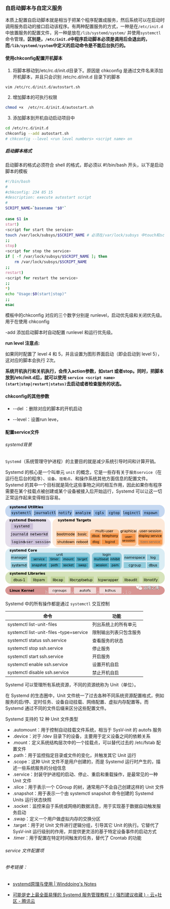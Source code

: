 ### 自启动脚本与自定义服务

本质上配置自启动脚本就是相当于把某个程序配置成服务，然后系统可以在启动时调用服务启动的接口启动该程序。有两种配置服务的方式，一种是在`/etc/init.d`中放置服务的配置文件，另一种是放在`/lib/systemd/system/` 并使用`systemctl`命令管理。**区别是，`/etc/init.d`中程序启动脚本必须是调用后会退出的，而`/lib/systemd/system`中定义的启动命令是不能后台执行的。**

#### 使用chkconfig配置开机脚本

1. 将脚本移动到/etc/rc.d/init.d目录下。原因是 chkconfig  是通过文件名来添加开机脚本，并且只会识别 /etc/rc.d/init.d 目录下的脚本

```bash
vim /etc/rc.d/init.d/autostart.sh
```

2. 增加脚本的可执行权限

```bash
chmod +x  /etc/rc.d/init.d/autostart.sh
```

3. 添加脚本到开机自动启动项目中

```bash
cd /etc/rc.d/init.d
chkconfig --add autostart.sh
# chkconfig --level <run level numbers> <script name> on
```

##### 启动脚本格式

启动脚本的格式必须符合 shell 的格式，即必须以 #!/bin/bash 开头，以下是启动脚本的模板

```bash
#!/bin/bash
#
#chkconfig: 234 85 15
#description: execute autostart script
#
SCRIPT_NAME=`basename "$0"`

case $1 in
start)
<script for start the service>
touch /var/lock/subsys/$SCRIPT_NAME # 必须在/var/lock/subsys 中touch和script相同名字的文件，才能在关机时被调用
;;
stop)
<script for stop the service>
if [ -f /var/lock/subsys/$SCRIPT_NAME ]; then
    rm /var/lock/subsys/$SCRIPT_NAME
;;
restart)
<script for restart the service>
;;
*)
echo "Usage:$0(start|stop)"
;;
esac
```

模板中的chkconfig 对应的三个数字分别是 runlevel，启动优先级和关闭优先级。用于在使用 chkconfig

 -add 添加启动脚本时自动配置 runlevel 和运行优先级。<br>

**run level 注意点:**<br>

如果同时配置了 level 4 和 5，并且设置为图形界面启动（即会启动到 level 5），这对应的脚本会执行 2次。<br>

**系统开机执行和关机执行，会传入action参数，如start 或者stop。同时，把脚本放到/etc/init.d后，就可以使用 `service <script name> (start|stop|restart|status)`去启动或者检查服务的状态。**

#### chkconfig的其他参数

- --del ：删除对应的脚本的开机启动

- --level：设置run leve，

#### 配置service文件

###### systemd背景

`Systemd`（系统管理守护进程）的主要目的就是减少系统引导时间和计算开销。<br>

Systemd 的核心是一个叫单元 `unit` 的概念，它是一些存有关于`服务service`（在运行在后台的程序）、`设备`、`挂载点`、和操作系统其他方面信息的配置文件。Systemd 的其中一个目标就是简化这些事物之间的相互作用，因此如果你有程序需要在某个挂载点被创建或某个设备被接入后开始运行，Systemd 可以让这一切正常运作起来变得相当容易。

<img src="img/systemd_unit.png" title="" alt="" data-align="center">

Systemd 中的所有操作都是通过 `systemctl` 交互控制

| 命令                                      | 功能          |
| --------------------------------------- | ----------- |
| systemctl list-unit-files               | 列出系统上的所有单元  |
| systemctl list-unit-files –type=service | 限制输出列表只包含服务 |
| systemctl status ssh.service            | 查看服务的状态     |
| systemctl stop ssh.service              | 停止服务        |
| systemctl start ssh.service             | 开启服务        |
| systemctl enable ssh.service            | 设置开机自启      |
| systemctl disable ssh.service           | 禁止开机自启      |

Systemd 可以管理所有系统资源，不同的资源统称为 Unit（单位）。<br>

在 Systemd 的生态圈中，Unit 文件统一了过去各种不同系统资源配置格式，例如服务的启/停、定时任务、设备自动挂载、网络配置、虚拟内存配置等。而 Systemd 通过不同的文件后缀来区分这些配置文件。<br>

Systemd 支持的 12 种 Unit 文件类型

- .automount：用于控制自动挂载文件系统，相当于 SysV-init 的 autofs 服务
- .device：对于 /dev 目录下的设备，主要用于定义设备之间的依赖关系
- .mount：定义系统结构层次中的一个挂载点，可以替代过去的 /etc/fstab 配置文件
- .path：用于监控指定目录或文件的变化，并触发其它 Unit 运行
- .scope：这种 Unit 文件不是用户创建的，而是 Systemd 运行时产生的，描述一些系统服务的分组信息
- .service：封装守护进程的启动、停止、重启和重载操作，是最常见的一种 Unit 文件
- .slice：用于表示一个 CGroup 的树，通常用户不会自己创建这样的 Unit 文件
- .snapshot：用于表示一个由 systemctl snapshot 命令创建的 Systemd Units 运行状态快照
- .socket：监控来自于系统或网络的数据消息，用于实现基于数据自动触发服务启动
- .swap：定义一个用户做虚拟内存的交换分区
- .target：用于对 Unit 文件进行逻辑分组，引导其它 Unit 的执行。它替代了 SysV-init 运行级别的作用，并提供更灵活的基于特定设备事件的启动方式
- .timer：用于配置在特定时间触发的任务，替代了 Crontab 的功能

###### service 文件配置项

###### 参考链接：

- [systemd原理与使用 | Winddoing's Notes](https://winddoing.github.io/post/14807.html "systemd原理与使用")

- [可能是史上最全面易懂的 Systemd 服务管理教程！( 强烈建议收藏 ) - 云+社区 - 腾讯云](https://cloud.tencent.com/developer/article/1516125)

